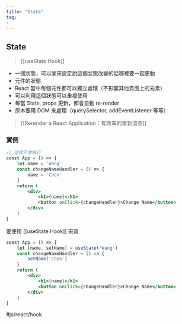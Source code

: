 ```yaml
---
title: "State"
tag: 
- 
---
```

## State
>[[useState Hook]]
- 一個狀態，可以拿來設定說這個狀態改變的話哪裡要一起更動
- 元件的狀態
- React 當中每個元件都可以獨立處理（不影響其他頁面上的元素）
- 可以利用這個狀態可以重複使用
- 每當 State, props 更新，都會自動 re-render
- 原本要用 DOM 來處理（querySelector, addEventListener 等等）
>[[Rerender a React Application：有效率的重新渲染]]


### 實例
```jsx
// 這樣不會執行
const App = () => {
	let name = 'Wang'
	const changeNameHandler = () => {
		name = 'Chen'
	}
	return (
		<div>
			<h1>{name}</h1>
			<button onClick={changeHandler}>Change Name</button>
		</div>
	)
}
```
要使用 [[useState Hook]] 來寫
```jsx
const App = () => {
	let [name, setName] = useState('Wang')
	const changeNameHandler = () => {
		setName('Chen')
	}
	return (
		<div>
			<h1>{name}</h1>
			<button onClick={changeHandler}>Change Name</button>
		</div>
	)
}
```




#js/react/hook